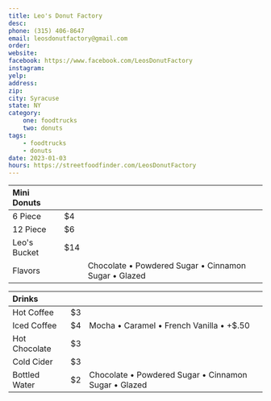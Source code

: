 ```yaml
---
title: Leo's Donut Factory
desc: 
phone: (315) 406-8647
email: leosdonutfactory@gmail.com
order:
website: 
facebook: https://www.facebook.com/LeosDonutFactory
instagram: 
yelp: 
address: 
zip: 
city: Syracuse
state: NY
category:
    one: foodtrucks
    two: donuts
tags: 
    - foodtrucks
    - donuts
date: 2023-01-03
hours: https://streetfoodfinder.com/LeosDonutFactory
---
```


| Mini Donuts | | |
| :--- | :--- | :--- |
| 6 Piece | $4 | |
| 12 Piece | $6 | |
| Leo's Bucket | $14 | |
| Flavors | | Chocolate • Powdered Sugar • Cinnamon Sugar • Glazed |

| Drinks | | |
| :--- | :--- | :--- |
| Hot Coffee | $3 | |
| Iced Coffee | $4 | Mocha • Caramel • French Vanilla • +$.50 |
| Hot Chocolate | $3 | |
| Cold Cider | $3 | |
| Bottled Water | $2 | Chocolate • Powdered Sugar • Cinnamon Sugar • Glazed |
